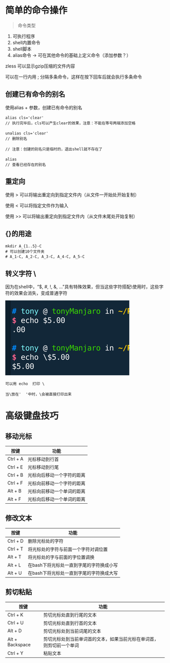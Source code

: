 # 简单的命令操作


> 命令类型

1. 可执行程序
2. shell内置命令
3. shell脚本
4. alias命令 -> 可在其他命令的基础上定义命令（添加参数？）



zless 可以显示gzip压缩的文件内容


可以在一行内用 ; 分隔多条命令，这样在按下回车后就会执行多条命令


## 创建已有命令的别名
使用alias + 参数，创建已有命令的别名

```shell
alias cls='clear'
// 执行完毕后，cls可以产生clear的效果，注意：不能在等号两端添加空格

unalias cls='clear'
// 删除别名

// 注意：创建的别名只是临时的，退出shell就不存在了

alias 
// 查看已经存在的别名
```


## 重定向


使用 > 可以将输出重定向到指定文件内（从文件一开始处开始复制）

使用 < 可以将指定文件作为输入

使用 >> 可以将输出重定向到指定文件内（从文件末尾处开始复制）


## {}的用途

```shell
mkdir A_{1..5}-C
# 可以创建10个文件夹
# A_1-C, A_2-C, A_3-C, A_4-C, A_5-C 
```

## 转义字符 \

因为在shell中，“$, #, !, &, ...”具有特殊效果，但当这些字符搭配\使用时，这些字符的效果会消失，变成普通字符

![转义字符](img/转义字符.png)

```shell
可以用 echo  打印 \

当\放在'  '中时，\会被直接打印出来
``` 


# 高级键盘技巧


## 移动光标
|按键           | 功能   |
|-----------|------------|
|Ctrl + A    |光标移动到行首|
|Ctrl + E    |光标移动到行尾|
|Ctrl + B    |光标向后移动一个字符的距离|
|Ctrl + F    |光标向前移动一个字符的距离|
|Alt + B    |光标向前移动一个单词的距离|
|Alt + F    |光标向后移动一个单词的距离|

## 修改文本

|按键 | 功能  |
|----|----|
|  Ctrl + D | 删除光标处的字符  |
|  Ctrl + T | 将光标处的字符与前面一个字符对调位置  |
|  Alt + T | 将光标处的字与前面的字位置调换  |
|   Alt + L| 在bash下将光标处一直到字尾的字符换成小写  |
|   Alt + U| 在bash下将光标处一直到字尾的字符换成大写  |

## 剪切粘贴

|按键|功能|
|----|----|
|Ctrl + K|  剪切光标处直到行尾的文本|
|Ctrl + U|  剪切光标处直到行首的文本|
|Alt + D|   剪切光标处到当前词尾的文本|
|Alt + Backspace|剪切光标处到当前单词首的文本，如果当前光标在单词首，则剪切前一个单词|
|Ctrl + Y|  粘贴文本|

 
